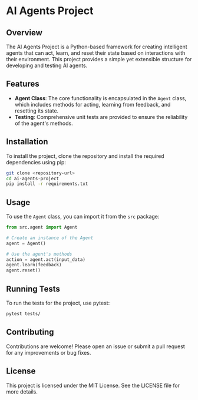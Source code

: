 # AI Agents Project

## Overview
The AI Agents Project is a Python-based framework for creating intelligent agents that can act, learn, and reset their state based on interactions with their environment. This project provides a simple yet extensible structure for developing and testing AI agents.

## Features
- **Agent Class**: The core functionality is encapsulated in the `Agent` class, which includes methods for acting, learning from feedback, and resetting its state.
- **Testing**: Comprehensive unit tests are provided to ensure the reliability of the agent's methods.

## Installation
To install the project, clone the repository and install the required dependencies using pip:

```bash
git clone <repository-url>
cd ai-agents-project
pip install -r requirements.txt
```

## Usage
To use the `Agent` class, you can import it from the `src` package:

```python
from src.agent import Agent

# Create an instance of the Agent
agent = Agent()

# Use the agent's methods
action = agent.act(input_data)
agent.learn(feedback)
agent.reset()
```

## Running Tests
To run the tests for the project, use pytest:

```bash
pytest tests/
```

## Contributing
Contributions are welcome! Please open an issue or submit a pull request for any improvements or bug fixes.

## License
This project is licensed under the MIT License. See the LICENSE file for more details.